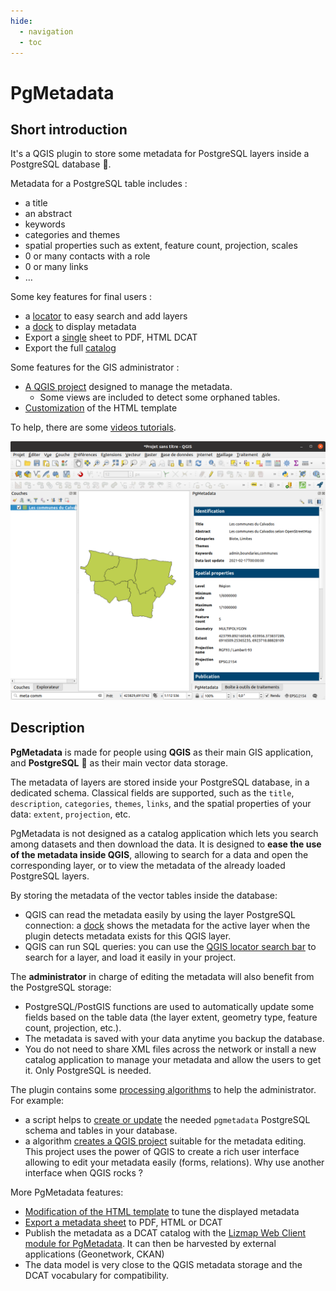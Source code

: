 ```yaml
---
hide:
  - navigation
  - toc
---
```


# PgMetadata

## Short introduction

It's a QGIS plugin to store some metadata for PostgreSQL layers inside a PostgreSQL database 🐘.

Metadata for a PostgreSQL table includes :

* a title
* an abstract
* keywords  
* categories and themes  
* spatial properties such as extent, feature count, projection, scales
* 0 or many contacts with a role  
* 0 or many links
* …

Some key features for final users :

* a [locator](./user-guide/end-user.md#locator) to easy search and add layers
* a [dock](./user-guide/end-user.md#panel) to display metadata
* Export a [single](./user-guide/end-user.md#export-a-single-metadata) sheet to PDF, HTML DCAT
* Export the full [catalog](./user-guide/end-user.md#export-the-catalog)

Some features for the GIS administrator :

* [A QGIS project](./user-guide/gis-admin.md#administration-project) designed to manage the metadata.
  * Some views are included to detect some orphaned tables.
* [Customization](./user-guide/gis-admin.md#html-template) of the HTML template

To help, there are some [videos tutorials](./user-guide/tutorials.md).

![Overview of PgMetadata](media/dock_qgis.png)

## Description

**PgMetadata** is made for people using **QGIS** as their main GIS application, and **PostgreSQL** 🐘 as their main vector data storage.

The metadata of layers are stored inside your PostgreSQL database, in a dedicated schema. Classical fields are supported, such as the `title`, `description`, `categories`, `themes`, `links`, and the spatial properties of your data: `extent`, `projection`, etc.

PgMetadata is not designed as a catalog application which lets you search among datasets and then download the data. It is designed to **ease the use of the metadata inside QGIS**, allowing to search for a data and open the corresponding layer, or to view the metadata of the already loaded PostgreSQL layers.

By storing the metadata of the vector tables inside the database:

* QGIS can read the metadata easily by using the layer PostgreSQL connection: a [dock](./user-guide/end-user.md#panel) shows the metadata for the active layer when the plugin detects metadata exists for this QGIS layer.
* QGIS can run SQL queries: you can use the [QGIS locator search bar](./user-guide/end-user.md#locator) to search for a layer, and load it easily in your project.

The **administrator** in charge of editing the metadata will also benefit from the PostgreSQL storage:

* PostgreSQL/PostGIS functions are used to automatically update some fields based on the table data (the layer extent, geometry type, feature count, projection, etc.).
* The metadata is saved with your data anytime you backup the database.
* You do not need to share XML files across the network or install a new catalog application to manage your metadata and allow the users to get it. Only PostgreSQL is needed.

The plugin contains some [processing algorithms](./processing/) to help the administrator. For example:

* a script helps to [create or update](./processing/#database) the needed `pgmetadata` PostgreSQL schema and tables in your database.
* a algorithm [creates a QGIS project](./processing/#create-metadata-administration-project) suitable for the metadata editing. This project uses the power of QGIS to create a rich user interface allowing to edit your metadata easily (forms, relations). Why use another interface when QGIS rocks ?

More PgMetadata features:

* [Modification of the HTML template](./user-guide/gis-admin.md#html-template) to tune the displayed metadata
* [Export a metadata sheet](./user-guide/end-user.md#export-a-single-metadata) to PDF, HTML or DCAT
* Publish the metadata as a DCAT catalog with the [Lizmap Web Client module for PgMetadata](https://docs.3liz.org/qgis-pgmetadata-plugin/). It can then be harvested by external applications (Geonetwork, CKAN)
* The data model is very close to the QGIS metadata storage and the DCAT vocabulary for compatibility.
